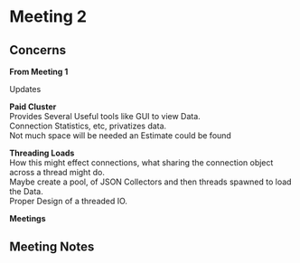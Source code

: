 # Meeting 2

## Concerns

**From Meeting 1**

Updates

**Paid Cluster**    
Provides Several Useful tools like GUI to view Data.   
Connection Statistics, etc, privatizes data.   
Not much space will be needed an Estimate could be found   

**Threading Loads**   
How this might effect connections, what sharing the connection object across a thread might do.   
Maybe create a pool, of JSON Collectors and then threads spawned to load the Data.   
Proper Design of a threaded IO.


**Meetings**

## Meeting Notes
